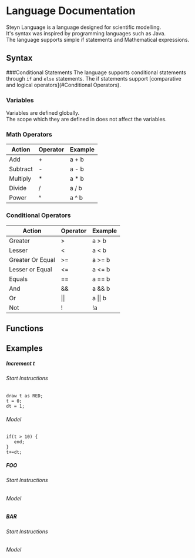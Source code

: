 # Language Documentation

Steyn Language is a language designed for scientific modelling.\
It's syntax was inspired by programming languages such as Java.\
The language supports simple if statements and Mathematical expressions.


## Syntax

###Conditional Statements
The language supports conditional statements through `if` and `else` statements.
The if statements support [comparative and logical operators](#Conditional Operators).


### Variables
Variables are defined globally.\
The scope which they are defined in does not affect the variables.



### Math Operators


| Action   	| Operator 	| Example 	|
|----------	|----------	|---------	|
| Add      	| +        	| a + b   	|
| Subtract 	| -        	| a - b   	|
| Multiply 	| *        	| a * b   	|
| Divide   	| /        	| a / b   	|
| Power    	| ^        	| a ^ b   	|



### Conditional Operators

| Action            	| Operator 	| Example 	|
|-------------------	|----------	|---------	|
| Greater           	| \>        | a > b   	|
| Lesser            	| <        	| a < b   	|
| Greater Or Equal  	| >=       	| a >= b  	|
| Lesser or Equal   	| <=       	| a <= b  	|
| Equals            	| ==       	| a == b  	|
| And               	| &&       	| a && b  	|
| Or                	|  \|\|      	| a \|\| b  |
| Not               	| !        	| !a      	|

## Functions


## Examples

##### Increment t
###### Start Instructions
```
draw t as RED;
t = 0;
dt = 1;
```
###### Model
```
if(t > 10) {
   end;
}
t+=dt;
```
##### FOO
###### Start Instructions
###### Model

##### BAR
###### Start Instructions
###### Model